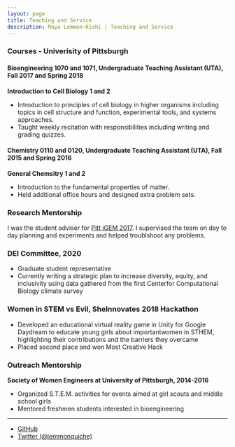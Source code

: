 ```yaml
---
layout: page
title: Teaching and Service 
description: Maya Lemmon-Kishi | Teaching and Service
---
```

### Courses - Univerisity of Pittsburgh
#### Bioengineering 1070 and 1071, Undergraduate Teaching Assistant (UTA), Fall 2017 and Spring 2018
**Introduction to Cell Biology 1 and 2**
<ul>
<li> Introduction to principles of cell biology in higher organisms including topics in cell structure and function, experimental tools, and systems approaches.</li>
<li> Taught weekly recitation with responsibilities including writing and grading quizzes.</li>
</ul> 

#### Chemistry 0110 and 0120, Undergraduate Teaching Assistant (UTA), Fall 2015 and Spring 2016
**General Chemsitry 1 and 2**
<ul>
<li> Introduction to the fundamental properties of matter.</li>
<li> Held additional office hours and designed extra problem sets.</li>
</ul>

### Research Mentorship 
I was the student adviser for <a href="http://2017.igem.org/Team:Pittsburgh">Pitt iGEM 2017</a>. I supervised the team on day to day planning and experiments and helped troublshoot any problems.
 
### DEI Committee, 2020
<ul>
<li>Graduate student representative</li>
<li>Currently writing a strategic plan to increase diversity, equity, and inclusivity using data gathered from the first Centerfor Computational Biology climate survey</li>
</ul>

### Women in STEM vs Evil, SheInnovates 2018 Hackathon
<ul>
<li>Developed an educational virtual reality game in Unity for Google Daydream to educate young girls about importantwomen in STHEM, highlighting their contributions and the barriers they overcame</li>
<li>Placed second place and won Most Creative Hack</li>
</ul>


### Outreach Mentorship
**Society of Women Engineers at University of Pittsburgh, 2014-2016**
<ul>
<li>Organized S.T.E.M. activities for events aimed at girl scouts and middle school girls</li>
<li>Mentored freshmen students interested in bioengineering</li>
</ul>


---


<div class="navbar">
  <div class="navbar-inner">
      <ul class="nav">
          <li><a href="https://github.com/lemmonquiche">GitHub</a></li>
          <li><a href="https://twitter.com/lemmonquiche">Twitter (@lemmonquiche)</a></li>
      </ul>
  </div>
</div>
